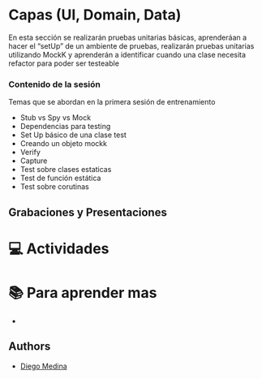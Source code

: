 # Capas (UI, Domain, Data)
En esta sección se realizarán pruebas unitarias básicas, aprenderáan a hacer el “setUp” de un ambiente de pruebas, realizarán pruebas unitarias utilizando MockK y aprenderán a identificar cuando una clase necesita refactor para poder ser testeable

### Contenido de la sesión

Temas que se abordan en la primera sesión de entrenamiento

- Stub vs Spy vs Mock
- Dependencias para testing
- Set Up básico de una clase test
- Creando un objeto mockk
- Verify
- Capture
- Test sobre clases estaticas
- Test de función estática
- Test sobre corutinas

## Grabaciones y Presentaciones

# :computer:  Actividades 

# :books: Para aprender mas
- []()

## Authors

- [Diego Medina]()

